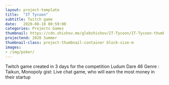 ```yaml
---
layout: project-template
title:  "IT Tycoon"
subtitle: Twitch game
date:   2020-08-10 00:59:00
categories: Projects Games
thumbnail: https://cdn.shishov.me/glebshishov/IT-Tycoon/IT-Tycoon-thumbnail.png
projectend: 2020 Summer
thumbnail-class: project-thumbnail-container block-size-m
images:
- /img/poker/
---
```

Twitch game created in 3 days for the competition Ludum Dare 46
Genre : Taikun, Monopoly
gist: Live chat game, who will earn the most money in their startup